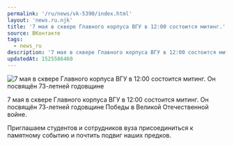 ```yaml
---
permalink: '/ru/news/vk-5390/index.html'
layout: 'news.ru.njk'
title: '7 мая в сквере Главного корпуса ВГУ в 12:00 состоится митинг.'
source: ВКонтакте
tags:
  - news_ru
description: '7 мая в сквере Главного корпуса ВГУ в 12:00 состоится митинг.'
updatedAt: 1525586460
---
```

![7 мая в сквере Главного корпуса ВГУ в 12:00 состоится митинг. Он посвящён 73-летней годовщине](https://sun9-11.userapi.com/impf/c846418/v846418336/42191/uhaDfrC7pms.jpg?size=1280x784&quality=96&proxy=1&sign=c43fb44f90028dafda59f4c62cf698c5&c_uniq_tag=SMpfYLE1-wd9UhstQPzUhQ_1mYfuCTyEdXL658ktw8E&type=album)

7 мая в сквере Главного корпуса ВГУ в 12:00 состоится митинг. Он посвящён 73-летней годовщине Победы в Великой Отечественной войне.

Приглашаем студентов и сотрудников вуза присоединиться к памятному событию и почтить подвиг наших предков.
